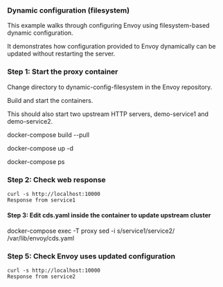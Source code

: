### Dynamic configuration (filesystem)

This example walks through configuring Envoy using filesystem-based dynamic configuration.

It demonstrates how configuration provided to Envoy dynamically can be updated without restarting the server.

### Step 1: Start the proxy container

Change directory to dynamic-config-filesystem in the Envoy repository.

Build and start the containers.

This should also start two upstream HTTP servers, demo-service1 and demo-service2.

docker-compose build --pull

docker-compose up -d

docker-compose ps

### Step 2: Check web response

```
curl -s http://localhost:10000
Response from service1

```

#### Step 3: Edit cds.yaml inside the container to update upstream cluster

docker-compose exec -T proxy sed -i s/service1/service2/ /var/lib/envoy/cds.yaml

### Step 5: Check Envoy uses updated configuration

```
curl -s http://localhost:10000
Response from service2

```
